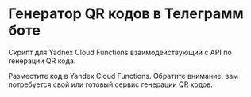 # Генератор QR кодов в Телеграмм боте
Скрипт для Yadnex Cloud Functions взаимодействующий с API по генерации QR кода.


Разместите код в Yandex Cloud Functions.
Обратите внимание, вам потребуется свой или готовый сервис генерации QR кодов.
